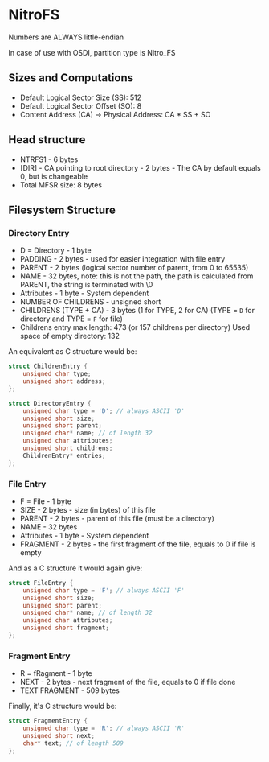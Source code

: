# NitroFS
Numbers are ALWAYS little-endian

In case of use with OSDI, partition type is Nitro_FS

## Sizes and Computations
- Default Logical Sector Size (SS): 512
- Default Logical Sector Offset (SO): 8
- Content Address (CA) -> Physical Address: CA * SS + SO

## Head structure
- NTRFS1 - 6 bytes
- [DIR] - CA pointing to root directory - 2 bytes - The CA by default equals 0, but is changeable
- Total MFSR size: 8 bytes

## Filesystem Structure

### Directory Entry
- D = Directory - 1 byte
- PADDING - 2 bytes - used for easier integration with file entry
- PARENT - 2 bytes (logical sector number of parent, from 0 to 65535)
- NAME - 32 bytes, note: this is not the path, the path is calculated from PARENT, the string is terminated with \0
- Attributes - 1 byte - System dependent
- NUMBER OF CHILDRENS - unsigned short
- CHILDRENS (TYPE + CA) - 3 bytes (1 for TYPE, 2 for CA) (TYPE = `D` for directory and TYPE = `F` for file)
- Childrens entry max length: 473 (or 157 childrens per directory)
Used space of empty directory: 132

An equivalent as C structure would be:
```c
struct ChildrenEntry {
	unsigned char type;
	unsigned short address;
};

struct DirectoryEntry {
	unsigned char type = 'D'; // always ASCII 'D'
	unsigned short size;
	unsigned short parent;
	unsigned char* name; // of length 32
	unsigned char attributes;
	unsigned short childrens;
	ChildrenEntry* entries;
};
```

### File Entry
- F = File - 1 byte
- SIZE - 2 bytes - size (in bytes) of this file
- PARENT - 2 bytes - parent of this file (must be a directory)
- NAME - 32 bytes
- Attributes - 1 byte - System dependent
- FRAGMENT - 2 bytes - the first fragment of the file, equals to 0 if file is empty

And as a C structure it would again give:
```c
struct FileEntry {
	unsigned char type = 'F'; // always ASCII 'F'
	unsigned short size;
	unsigned short parent;
	unsigned char* name; // of length 32
	unsigned char attributes;
	unsigned short fragment;
};
```

### Fragment Entry
- R = fRagment - 1 byte
- NEXT - 2 bytes - next fragment of the file, equals to 0 if file done
- TEXT FRAGMENT - 509 bytes

Finally, it's C structure would be:
```c
struct FragmentEntry {
	unsigned char type = 'R'; // always ASCII 'R'
	unsigned short next;
	char* text; // of length 509
};
```
